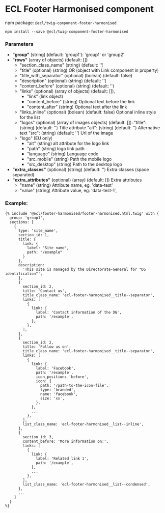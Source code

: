 # ECL Footer Harmonised component

npm package: `@ecl/twig-component-footer-harmonised`

```shell
npm install --save @ecl/twig-component-footer-harmonised
```

### Parameters

- **"group"** (string) (default: 'group1'): 'group1' or 'group2'
- **"rows"** (array of objects) (default: [])
  - "section_class_name" (string) (default: '')
  - "title" (optional) (string) OR (object with Link component in property)
  - "title_with_separator" (optional) (bolean) (default: false)
  - "description" (optional) (string) (default: '')
  - "content_before" (optional) (string) (default: '')
  - "links" (optional) (array of objects) (default: []),
    - "link" (link object)
    - "content_before" (string) Optional text before the link
    - "content_after" (string) Optional text after the link
  - "links_inline" (optional) (bolean) (default: false) Optional inline style for the list
  - "logos" (optional) (array of images objects) (default: []):
    "title": (string) (default: '') Title attribute
    "alt": (string) (default: '') Alternative text
    "src": (string) (default: '') Url of the image
  - "logo" (EU only)
    - "alt" (string) alt attribute for the logo link
    - "path" (string) logo link path
    - "language" (string) Language code
    - "src_mobile" (string) Path the mobile logo
    - "src_desktop" (string) Path to the desktop logo
- **"extra_classes"** (optional) (string) (default: '') Extra classes (space separated)
- **"extra_attributes"** (optional) (array) (default: []) Extra attributes
  - "name" (string) Attribute name, eg. 'data-test'
  - "value" (string) Attribute value, eg: 'data-test-1',

### Example:

<!-- prettier-ignore -->
```twig
{% include '@ecl/footer-harmonised/footer-harmonised.html.twig' with { 
  group: 'group1', 
  sections: [ 
    { 
      type: 'site_name', 
      section_id: 1,
      title: { 
        link: { 
          label: "Site name", 
          path: "/example" 
        } 
      }, 
      description: 
        'This site is managed by the Directorate-General for "DG identification"', 
      }, 
      { 
        section_id: 2, 
        title: 'Contact us', 
        title_class_name: 'ecl-footer-harmonised__title--separator', 
        links: [ 
          { 
            link: { 
              label: 'Contact information of the DG', 
              path: '/example', 
            }, 
          }, 
        ], 
      }, 
      { 
        section_id: 2, 
        title: 'Follow us on', 
        title_class_name: 'ecl-footer-harmonised__title--separator', 
        links: [ 
          { 
            link: { 
              label: 'Facebook', 
              path: '/example', 
              icon_position: 'before', 
              icon: { 
                path: '/path-to-the-icon-file', 
                type: 'branded', 
                name: 'facebook', 
                size: 'xs', 
              }, 
            }, 
            ... 
          }, 
        ], 
        list_class_name: 'ecl-footer-harmonised__list--inline', 
      }, 
      { 
        section_id: 3,
        content_before: 'More information on:', 
        links: [ 
          { 
            link: { 
              label: 'Related link 1', 
              path: '/example', 
            }, 
            ... 
          }, 
        ], 
        list_class_name: 'ecl-footer-harmonised__list--condensed', 
      }, 
      ... 
    ] 
  } 
%}
```
